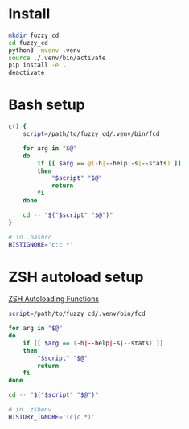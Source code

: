 # Install

```bash
mkdir fuzzy_cd
cd fuzzy_cd
python3 -mvenv .venv
source ./.venv/bin/activate
pip install -e .
deactivate
```

# Bash setup

```bash
c() {
    script=/path/to/fuzzy_cd/.venv/bin/fcd

    for arg in "$@"
    do
        if [[ $arg == @(-h|--help|-s|--stats) ]]
        then
            "$script" "$@"
            return
        fi
    done

    cd -- "$("$script" "$@")"
}

# in .bashrc
HISTIGNORE='c:c *'
```

# ZSH autoload setup

[ZSH Autoloading Functions](https://zsh.sourceforge.io/Doc/Release/Functions.html#Autoloading-Functions)

```bash
script=/path/to/fuzzy_cd/.venv/bin/fcd

for arg in "$@"
do
    if [[ $arg == (-h|--help|-s|--stats) ]]
    then
        "$script" "$@"
        return
    fi
done

cd -- "$("$script" "$@")"

# in .zshenv
HISTORY_IGNORE='(c|c *)'
```
